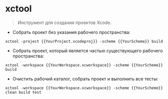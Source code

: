 # xctool

> Инструмент для создания проектов Xcode.

- Собрать проект без указания рабочего пространства:

`xctool -project {{YourProject.xcodeproj}} -scheme {{YourScheme}} build`

- Собрать проект, который является частью существующего рабочего пространства:

`xctool -workspace {{YourWorkspace.xcworkspace}} -scheme {{YourScheme}} build`

- Очистить рабочий каталог, собрать проект и выполнить все тесты:

`xctool -workspace {{YourWorkspace.xcworkspace}} -scheme {{YourScheme}} clean build test`
